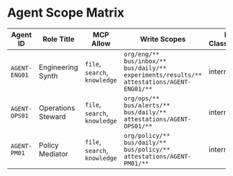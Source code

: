 <!-- Generated by scripts/gen_scope_matrix.py; do not edit manually. -->
# Agent Scope Matrix

| Agent ID | Role Title | MCP Allow | Write Scopes | Data Classification |
| --- | --- | --- | --- | --- |
| `AGENT-ENG01` | Engineering Synth | `file`, `search`, `knowledge` | `org/eng/**`<br/>`bus/inbox/**`<br/>`bus/daily/**`<br/>`experiments/results/**`<br/>`attestations/AGENT-ENG01/**` | internal |
| `AGENT-OPS01` | Operations Steward | `file`, `search`, `knowledge` | `org/ops/**`<br/>`bus/alerts/**`<br/>`bus/daily/**`<br/>`attestations/AGENT-OPS01/**` | internal |
| `AGENT-PM01` | Policy Mediator | `file`, `search`, `knowledge` | `org/policy/**`<br/>`bus/daily/**`<br/>`bus/policy/**`<br/>`attestations/AGENT-PM01/**` | internal |
